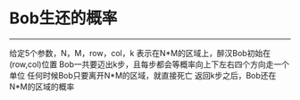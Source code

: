 # Bob生还的概率

---

给定5个参数，N，M，row，col，k
表示在N\*M的区域上，醉汉Bob初始在(row,col)位置
Bob一共要迈出k步，且每步都会等概率向上下左右四个方向走一个单位
任何时候Bob只要离开N\*M的区域，就直接死亡
返回k步之后，Bob还在N\*M的区域的概率